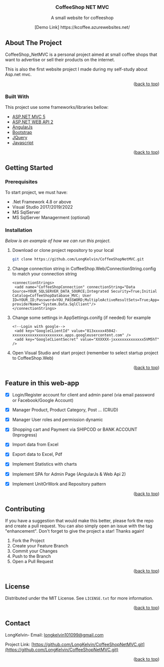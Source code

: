 <div id="top"></div>

<!-- PROJECT LOGO -->
<br />
<div align="center">
 

  <h3 align="center">CoffeeShop NET MVC</h3>

  <p align="center">
   A small website for coffeeshop
    
  </p>
  <p align="center">
   [Demo Link] https://kcoffee.azurewebsites.net/
  </p>
 
</div>

<!-- ABOUT THE PROJECT -->
## About The Project

CoffeeShop_NetMVC is a personal project aimed at small coffee shops that want to advertise or sell their products on the internet.

This is also the first website project I made during my self-study about Asp.net mvc.

<p align="right">(<a href="#top">back to top</a>)</p>

### Built With

This project use some frameworks/libraries bellow:

* [ASP.NET MVC 5](https://docs.microsoft.com/en-us/aspnet/mvc/overview/getting-started/introduction/getting-started)
* [ASP.NET WEB API 2](https://docs.microsoft.com/en-us/aspnet/web-api/overview/getting-started-with-aspnet-web-api/tutorial-your-first-web-api)
* [AngularJs](https://angularjs.org/)
* [Bootstrap](https://getbootstrap.com)
* [JQuery](https://jquery.com)
* [Javascript](https://www.javascript.com/)
<p align="right">(<a href="#top">back to top</a>)</p>



<!-- GETTING STARTED -->
## Getting Started

### Prerequisites

To start project, we must have:
*  .Net Framework 4.8 or above
*  Visual Studio 2017/2019/2022
*  MS SqlServer
*  MS SqlServer Managerment (optional)

### Installation

_Below is an example of how we can run this project._

1. Download or clone project repository to your local
   ```sh
   git clone https://github.com/LongKelvin/CoffeeShopNetMVC.git
   ```
2. Change connection string in CoffeeShop.Web/ConnectionString.config to match your connection string
   ```config
   <connectionStrings>
	<add name="CoffeeShopConnection" connectionString="Data Source=YOUR_SQLSERVER_DATA_SOURCE;Integrated Security=True;Initial Catalog=CoffeeShopDatabase_MVC; User ID=YOUR_ID;Password=YOU_PASSWORD;MultipleActiveResultSets=True;App=EntityFramework" providerName="System.Data.SqlClient"/>
   </connectionStrings>
   ```
3. Change some settings in AppSettings.conifg (if needed) for example
   ```config
   <!--Login with google-->
	<add key="GoogleCLientId" value="813xxxxx45042-xxxxxxxxxxxxxxxxxxxxxxx.apps.googleusercontent.com" />
	<add key="GoogleCLientSecret" value="XXXXXX-jxxxxxxxxxxxxxx5VM5hT" />
   ```
4. Open Visual Studio and start project (remember to select startup project to CoffeeShop.Web)
<p align="right">(<a href="#top">back to top</a>)</p>


<!-- FEATURES -->
## Feature in this web-app

- [x] Login/Register account for client and admin panel (via email password or Facebook/Google Account)
- [x] Manager Product, Product Category, Post ... (CRUD)
- [x] Manager User roles and permission dynamic
- [x] Shopping cart and Payment via SHIPCOD or BANK ACCOUNT (Inprogress)
- [x] Import data from Excel
- [x] Export data to Excel, Pdf
- [x] Implement Statistics with charts
- [x] Implement SPA for Admin Page (AngularJs & Web Api 2)
- [x] Implement UnitOrWork and Repository pattern


<p align="right">(<a href="#top">back to top</a>)</p>



<!-- CONTRIBUTING -->
## Contributing
If you have a suggestion that would make this better, please fork the repo and create a pull request. You can also simply open an issue with the tag "enhancement".
Don't forget to give the project a star! Thanks again!

1. Fork the Project
2. Create your Feature Branch 
3. Commit your Changes 
4. Push to the Branch 
5. Open a Pull Request

<p align="right">(<a href="#top">back to top</a>)</p>



<!-- LICENSE -->
## License

Distributed under the MIT License. See `LICENSE.txt` for more information.

<p align="right">(<a href="#top">back to top</a>)</p>



<!-- CONTACT -->
## Contact

LongKelvin- Email: longkelvin101099@gmail.com

Project Link: [https://github.com/LongKelvin/CoffeeShopNetMVC.git](https://github.com/LongKelvin/CoffeeShopNetMVC.git)

<p align="right">(<a href="#top">back to top</a>)</p>






